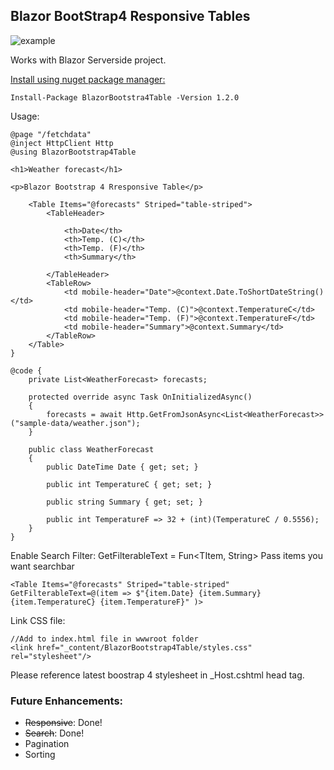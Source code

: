 ## Blazor BootStrap4 Responsive Tables

![example](https://drive.google.com/uc?export=view&id=1nyvokb4fPSA-qe_NJ7Au1P28vakXLM4s)

Works with Blazor Serverside project.

[Install using nuget package manager:](https://www.nuget.org/packages/BlazorBootstrap4Table/)
```
Install-Package BlazorBootstra4Table -Version 1.2.0
```
Usage:
```
@page "/fetchdata"
@inject HttpClient Http
@using BlazorBootstrap4Table

<h1>Weather forecast</h1>

<p>Blazor Bootstrap 4 Rresponsive Table</p>

    <Table Items="@forecasts" Striped="table-striped">
        <TableHeader>

            <th>Date</th>
            <th>Temp. (C)</th>
            <th>Temp. (F)</th>
            <th>Summary</th>

        </TableHeader>
        <TableRow>
            <td mobile-header="Date">@context.Date.ToShortDateString()</td>
            <td mobile-header="Temp. (C)">@context.TemperatureC</td>
            <td mobile-header="Temp. (F)">@context.TemperatureF</td>
            <td mobile-header="Summary">@context.Summary</td>
        </TableRow>
    </Table>
}

@code {
    private List<WeatherForecast> forecasts;

    protected override async Task OnInitializedAsync()
    {
        forecasts = await Http.GetFromJsonAsync<List<WeatherForecast>>("sample-data/weather.json");
    }

    public class WeatherForecast
    {
        public DateTime Date { get; set; }

        public int TemperatureC { get; set; }

        public string Summary { get; set; }

        public int TemperatureF => 32 + (int)(TemperatureC / 0.5556);
    }
}
```
Enable Search Filter: 
GetFilterableText = Fun<TItem, String>
Pass items you want searchbar
```
<Table Items="@forecasts" Striped="table-striped" GetFilterableText=@(item => $"{item.Date} {item.Summary} {item.TemperatureC} {item.TemperatureF}" )>
```
Link CSS file:
```
//Add to index.html file in wwwroot folder
<link href="_content/BlazorBootstrap4Table/styles.css" rel="stylesheet"/>
```
Please reference latest boostrap 4 stylesheet in _Host.cshtml head tag.

### Future Enhancements:
- ~~Responsive~~: Done!
- ~~Search~~: Done!
- Pagination
- Sorting


